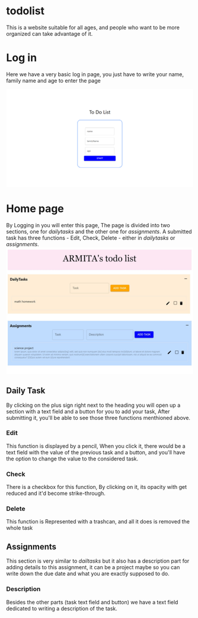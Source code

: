 # todolist
This is a website suitable for all ages, and people who want to be more organized can take advantage of it.

# Log in 
Here we have a very basic log in page, you just have to write your name, family name and age to enter the page

![login](/pictures/Log%20in.png)

# Home page
By Logging in you will enter this page, The page is divided into two sections, one for _dailytasks_ and the other one for _assignments_. A submitted task has three functions - Edit, Check, Delete - either in _dailytasks_ or _assignments_.
![HomePage](/pictures/Picture1.jpg)

## Daily Task
By clicking on the plus sign right next to the heading you will open up a section with a text field and a button for you to add your task, After submitting it, you'll be able to see those three functions menthioned above. 

### Edit
This function is displayed by a pencil, When you click it, there would be a text field with the value of the previous task and a button, and you'll have the option to change the value to the considered task.

### Check
There is a checkbox for this function, By clicking on it, its opacity with get reduced and it'd become strike-through.  

### Delete
This function is Represented with a trashcan, and all it does is removed the whole task


## Assignments
This section is very similar to _dailtasks_ but it also has a description part for adding details to this assignment, it can be a project maybe so you can write down the due date and what you are exactly supposed to do.

### Description
Besides the other parts (task text field and button) we have a text field dedicated to writing a description of the task.